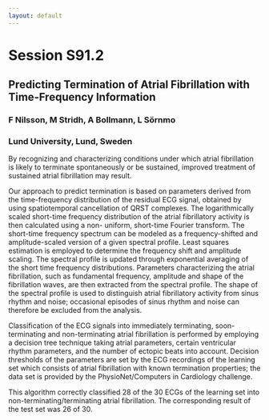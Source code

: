 ```yaml
---
layout: default
---
```


# Session S91.2

## Predicting Termination of Atrial Fibrillation with Time-Frequency Information

### F Nilsson, M Stridh, A Bollmann, L Sörnmo

### Lund University, Lund, Sweden

By recognizing and characterizing conditions under which atrial fibrillation is
likely to terminate spontaneously or be sustained, improved treatment of
sustained atrial fibrillation may result.

Our approach to predict termination is based on parameters derived from the
time-frequency distribution of the residual ECG signal, obtained by using
spatiotemporal cancellation of QRST complexes. The logarithmically scaled
short-time frequency distribution of the atrial fibrillatory activity is then
calculated using a non- uniform, short-time Fourier transform. The short-time
frequency spectrum can be modeled as a frequency-shifted and amplitude-scaled
version of a given spectral profile. Least squares estimation is employed to
determine the frequency shift and amplitude scaling. The spectral profile is
updated through exponential averaging of the short time frequency
distributions. Parameters characterizing the atrial fibrillation, such as
fundamental frequency, amplitude and shape of the fibrillation waves, are then
extracted from the spectral profile. The shape of the spectral profile is used
to distinguish atrial fibrillatory activity from sinus rhythm and noise;
occasional episodes of sinus rhythm and noise can therefore be excluded from
the analysis.

Classification of the ECG signals into immediately terminating,
soon-terminating and non-terminating atrial fibrillation is performed by
employing a decision tree technique taking atrial parameters, certain
ventricular rhythm parameters, and the number of ectopic beats into account.
Decision thresholds of the parameters are set by the ECG recordings of the
learning set which consists of atrial fibrillation with known termination
properties; the data set is provided by the PhysioNet/Computers in Cardiology
challenge.

This algorithm correctly classified 28 of the 30 ECGs of the learning set into
non-terminating/terminating atrial fibrillation. The corresponding result of
the test set was 26 of 30. 
